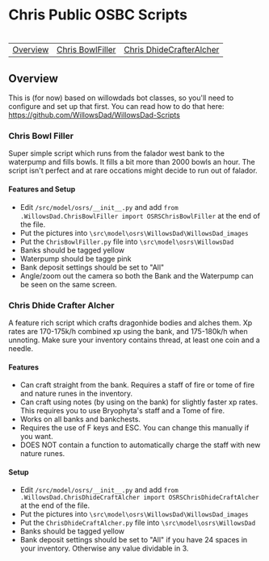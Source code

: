 # Chris Public OSBC Scripts
# 

|                                 |                           |                               |
|---------------------------------|---------------------------|-------------------------------|
| [Overview](#overview) | [Chris BowlFiller](#chris-bowl-filler) | [Chris DhideCrafterAlcher](#chris-dhide-crafter-alcher) |







## Overview
This is (for now) based on willowdads bot classes, so you'll need to configure and set up that first. You can read how to do that here:
https://github.com/WillowsDad/WillowsDad-Scripts




### Chris Bowl Filler
Super simple script which runs from the falador west bank to the waterpump and fills bowls. It fills a bit more than 2000 bowls an hour. The script isn't perfect and at rare occations might decide to run out of falador.
#### Features and Setup
- Edit `/src/model/osrs/__init__.py` and add `from .WillowsDad.ChrisBowlFiller import OSRSChrisBowlFiller` at the end of the file.
- Put the pictures into `\src\model\osrs\WillowsDad\WillowsDad_images`
- Put the `ChrisBowlFiller.py` file into `\src\model\osrs\WillowsDad`
- Banks should be tagged yellow
- Waterpump should be tagge pink
- Bank deposit settings should be set to "All"
- Angle/zoom out the camera so both the Bank and the Waterpump can be seen on the same screen.



### Chris Dhide Crafter Alcher
A feature rich script which crafts dragonhide bodies and alches them. Xp rates are 170-175k/h combined xp using the bank, and 175-180k/h when unnoting. Make sure your inventory contains thread, at least one coin and a needle.
#### Features
- Can craft straight from the bank. Requires a staff of fire or tome of fire and nature runes in the inventory.
- Can craft using notes (by using on the bank) for slightly faster xp rates. This requires you to use Bryophyta's staff and a Tome of fire.
- Works on all banks and bankchests.
- Requires the use of F keys and ESC. You can change this manually if you want.
- DOES NOT contain a function to automatically charge the staff with new nature runes.

#### Setup
- Edit `/src/model/osrs/__init__.py` and add `from .WillowsDad.ChrisDhideCraftAlcher import OSRSChrisDhideCraftAlcher` at the end of the file.
- Put the pictures into `\src\model\osrs\WillowsDad\WillowsDad_images`
- Put the `ChrisDhideCraftAlcher.py` file into `\src\model\osrs\WillowsDad`
- Banks should be tagged yellow
- Bank deposit settings should be set to "All" if you have 24 spaces in your inventory. Otherwise any value dividable in 3.
